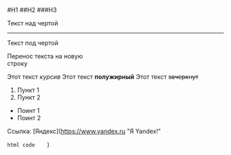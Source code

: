 #H1
##H2
###H3

Текст над чертой
 
---

Текст под чертой

Перенос текста на новую <br> строку

Этот текст *курсив*
Этот текст **полужирный**
Этот текст ~~зачеркнут~~

1. Пункт 1
2. Пункт 2

- Поинт 1
- Поинт 2

Ссылка: [Яндекс](https://www.yandex.ru "Я Yandex!"

```html code    ```)